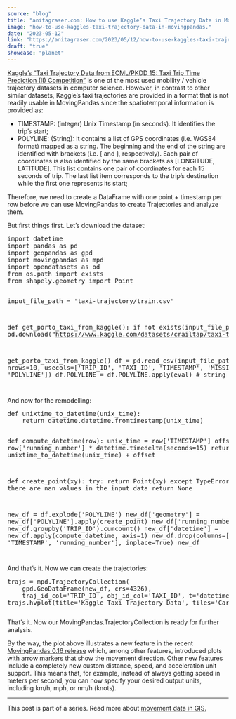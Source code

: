 ```yaml
---
source: "blog"
title: "anitagraser.com: How to use Kaggle’s Taxi Trajectory Data in MovingPandas"
image: "how-to-use-kaggles-taxi-trajectory-data-in-movingpandas."
date: "2023-05-12"
link: "https://anitagraser.com/2023/05/12/how-to-use-kaggles-taxi-trajectory-data-in-movingpandas/"
draft: "true"
showcase: "planet"
---
```


<p><a href="https://www.kaggle.com/datasets/crailtap/taxi-trajectory">Kaggle&#8217;s &#8220;Taxi Trajectory Data from ECML/PKDD 15: Taxi Trip Time Prediction (II) Competition&#8221;</a> is one of the most used mobility / vehicle trajectory datasets in computer science. However, in contrast to other similar datasets, Kaggle&#8217;s taxi trajectories are provided in a format that is not readily usable in MovingPandas since the spatiotemporal information is provided as:</p>



<ul>
<li>TIMESTAMP: (integer) Unix Timestamp (in seconds). It identifies the trip’s start;</li>



<li>POLYLINE: (String): It contains a list of GPS coordinates (i.e. WGS84 format) mapped as a string. The beginning and the end of the string are identified with brackets (i.e. [ and ], respectively). Each pair of coordinates is also identified by the same brackets as [LONGITUDE, LATITUDE]. This list contains one pair of coordinates for each 15 seconds of trip. The last list item corresponds to the trip’s destination while the first one represents its start;</li>
</ul>



<p>Therefore, we need to create a DataFrame with one point + timestamp per row before we can use MovingPandas to create Trajectories and analyze them.</p>



<p>But first things first. Let&#8217;s download the dataset:</p>


<div class="wp-block-syntaxhighlighter-code "><pre class="brush: python; title: ; notranslate">
import datetime
import pandas as pd
import geopandas as gpd
import movingpandas as mpd
import opendatasets as od
from os.path import exists
from shapely.geometry import Point

input_file_path = 'taxi-trajectory/train.csv'

def get_porto_taxi_from_kaggle():
    if not exists(input_file_path):
        od.download("https://www.kaggle.com/datasets/crailtap/taxi-trajectory")

get_porto_taxi_from_kaggle()
df = pd.read_csv(input_file_path, nrows=10, usecols=&#91;'TRIP_ID', 'TAXI_ID', 'TIMESTAMP', 'MISSING_DATA', 'POLYLINE'])
df.POLYLINE = df.POLYLINE.apply(eval)  # string to list
df
</pre></div>


<figure class="wp-block-image size-large"><img data-attachment-id="8437" data-permalink="https://anitagraser.com/2023/05/12/how-to-use-kaggles-taxi-trajectory-data-in-movingpandas/image-23/" data-orig-file="https://underdark.files.wordpress.com/2023/05/image.png" data-orig-size="992,372" data-comments-opened="1" data-image-meta="{&quot;aperture&quot;:&quot;0&quot;,&quot;credit&quot;:&quot;&quot;,&quot;camera&quot;:&quot;&quot;,&quot;caption&quot;:&quot;&quot;,&quot;created_timestamp&quot;:&quot;0&quot;,&quot;copyright&quot;:&quot;&quot;,&quot;focal_length&quot;:&quot;0&quot;,&quot;iso&quot;:&quot;0&quot;,&quot;shutter_speed&quot;:&quot;0&quot;,&quot;title&quot;:&quot;&quot;,&quot;orientation&quot;:&quot;0&quot;}" data-image-title="image" data-image-description="" data-image-caption="" data-medium-file="https://underdark.files.wordpress.com/2023/05/image.png?w=300" data-large-file="https://underdark.files.wordpress.com/2023/05/image.png?w=545" src="https://underdark.files.wordpress.com/2023/05/image.png?w=992" alt="" class="wp-image-8437" srcset="https://underdark.files.wordpress.com/2023/05/image.png 992w, https://underdark.files.wordpress.com/2023/05/image.png?w=150 150w, https://underdark.files.wordpress.com/2023/05/image.png?w=300 300w, https://underdark.files.wordpress.com/2023/05/image.png?w=768 768w" sizes="(max-width: 992px) 100vw, 992px" /></figure>



<p>And now for the remodelling:</p>


<div class="wp-block-syntaxhighlighter-code "><pre class="brush: python; title: ; notranslate">
def unixtime_to_datetime(unix_time):
    return datetime.datetime.fromtimestamp(unix_time)

def compute_datetime(row):
    unix_time = row&#91;'TIMESTAMP']
    offset = row&#91;'running_number'] * datetime.timedelta(seconds=15)
    return unixtime_to_datetime(unix_time) + offset

def create_point(xy):
    try: 
        return Point(xy)
    except TypeError:  # when there are nan values in the input data
        return None
 
new_df = df.explode('POLYLINE')
new_df&#91;'geometry'] = new_df&#91;'POLYLINE'].apply(create_point)
new_df&#91;'running_number'] = new_df.groupby('TRIP_ID').cumcount()
new_df&#91;'datetime'] = new_df.apply(compute_datetime, axis=1)
new_df.drop(columns=&#91;'POLYLINE', 'TIMESTAMP', 'running_number'], inplace=True)
new_df
</pre></div>


<figure class="wp-block-image size-large"><img data-attachment-id="8439" data-permalink="https://anitagraser.com/2023/05/12/how-to-use-kaggles-taxi-trajectory-data-in-movingpandas/image-1-9/" data-orig-file="https://underdark.files.wordpress.com/2023/05/image-1.png" data-orig-size="905,446" data-comments-opened="1" data-image-meta="{&quot;aperture&quot;:&quot;0&quot;,&quot;credit&quot;:&quot;&quot;,&quot;camera&quot;:&quot;&quot;,&quot;caption&quot;:&quot;&quot;,&quot;created_timestamp&quot;:&quot;0&quot;,&quot;copyright&quot;:&quot;&quot;,&quot;focal_length&quot;:&quot;0&quot;,&quot;iso&quot;:&quot;0&quot;,&quot;shutter_speed&quot;:&quot;0&quot;,&quot;title&quot;:&quot;&quot;,&quot;orientation&quot;:&quot;0&quot;}" data-image-title="image-1" data-image-description="" data-image-caption="" data-medium-file="https://underdark.files.wordpress.com/2023/05/image-1.png?w=300" data-large-file="https://underdark.files.wordpress.com/2023/05/image-1.png?w=545" src="https://underdark.files.wordpress.com/2023/05/image-1.png?w=905" alt="" class="wp-image-8439" srcset="https://underdark.files.wordpress.com/2023/05/image-1.png 905w, https://underdark.files.wordpress.com/2023/05/image-1.png?w=150 150w, https://underdark.files.wordpress.com/2023/05/image-1.png?w=300 300w, https://underdark.files.wordpress.com/2023/05/image-1.png?w=768 768w" sizes="(max-width: 905px) 100vw, 905px" /></figure>



<p>And that&#8217;s it. Now we can create the trajectories:</p>


<div class="wp-block-syntaxhighlighter-code "><pre class="brush: python; title: ; notranslate">
trajs = mpd.TrajectoryCollection(
    gpd.GeoDataFrame(new_df, crs=4326), 
    traj_id_col='TRIP_ID', obj_id_col='TAXI_ID', t='datetime')
trajs.hvplot(title='Kaggle Taxi Trajectory Data', tiles='CartoLight')
</pre></div>


<figure class="wp-block-image size-large"><a href="https://underdark.files.wordpress.com/2023/05/image-2.png"><img data-attachment-id="8443" data-permalink="https://anitagraser.com/2023/05/12/how-to-use-kaggles-taxi-trajectory-data-in-movingpandas/image-2-8/" data-orig-file="https://underdark.files.wordpress.com/2023/05/image-2.png" data-orig-size="1121,872" data-comments-opened="1" data-image-meta="{&quot;aperture&quot;:&quot;0&quot;,&quot;credit&quot;:&quot;&quot;,&quot;camera&quot;:&quot;&quot;,&quot;caption&quot;:&quot;&quot;,&quot;created_timestamp&quot;:&quot;0&quot;,&quot;copyright&quot;:&quot;&quot;,&quot;focal_length&quot;:&quot;0&quot;,&quot;iso&quot;:&quot;0&quot;,&quot;shutter_speed&quot;:&quot;0&quot;,&quot;title&quot;:&quot;&quot;,&quot;orientation&quot;:&quot;0&quot;}" data-image-title="image-2" data-image-description="" data-image-caption="" data-medium-file="https://underdark.files.wordpress.com/2023/05/image-2.png?w=300" data-large-file="https://underdark.files.wordpress.com/2023/05/image-2.png?w=545" src="https://underdark.files.wordpress.com/2023/05/image-2.png?w=1024" alt="" class="wp-image-8443" srcset="https://underdark.files.wordpress.com/2023/05/image-2.png?w=1024 1024w, https://underdark.files.wordpress.com/2023/05/image-2.png?w=150 150w, https://underdark.files.wordpress.com/2023/05/image-2.png?w=300 300w, https://underdark.files.wordpress.com/2023/05/image-2.png?w=768 768w, https://underdark.files.wordpress.com/2023/05/image-2.png 1121w" sizes="(max-width: 1024px) 100vw, 1024px" /></a></figure>



<p>That&#8217;s it. Now our MovingPandas.TrajectoryCollection is ready for further analysis. </p>



<p>By the way, the plot above illustrates a new feature in the recent <a href="https://github.com/movingpandas/movingpandas/releases/tag/v0.16">MovingPandas 0.16 release</a> which, among other features, introduced plots with arrow markers that show the movement direction. Other new features include a completely new custom distance, speed, and acceleration unit support. This means that, for example, instead of always getting speed in meters per second, you can now specify your desired output units, including km/h, mph, or nm/h (knots). </p>



<hr class="wp-block-separator has-alpha-channel-opacity" />



<p>This post is part of a series. Read more about <a href="https://anitagraser.com/movement-data-in-gis/">movement data in GIS.</a></p>
